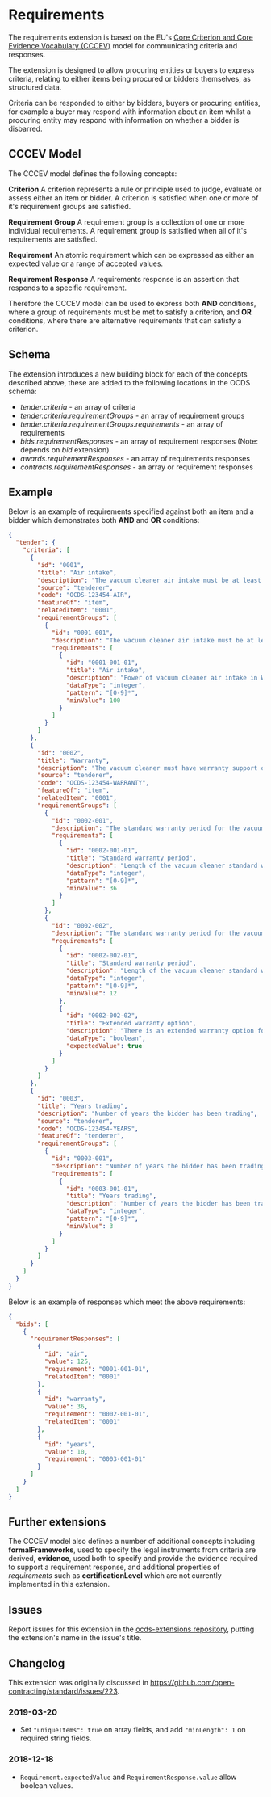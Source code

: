 # Requirements

The requirements extension is based on the EU's [Core Criterion and Core Evidence Vocabulary (CCCEV)](https://joinup.ec.europa.eu/node/153001) model for communicating criteria and responses.

The extension is designed to allow procuring entities or buyers to express criteria, relating to either items being procured or bidders themselves, as structured data.

Criteria can be responded to either by bidders, buyers or procuring entities, for example a buyer may respond with information about an item whilst a procuring entity may respond with information on whether a bidder is disbarred.

## CCCEV Model

The CCCEV model defines the following concepts:

**Criterion**
A criterion represents a rule or principle used to judge, evaluate or assess either an item or bidder. A criterion is satisfied when one or more of it's requirement groups are satisfied.

**Requirement Group**
A requirement group is a collection of one or more individual requirements. A requirement group is satisfied when all of it's requirements are satisfied.

**Requirement**
An atomic requirement which can be expressed as either an expected value or a range of accepted values.

**Requirement Response**
A requirements response is an assertion that responds to a specific requirement.

Therefore the CCCEV model can be used to express both **AND** conditions, where a group of requirements must be met to satisfy a criterion, and **OR** conditions, where there are alternative requirements that can satisfy a criterion.

## Schema

The extension introduces a new building block for each of the concepts described above, these are added to the following locations in the OCDS schema:

- *tender.criteria* - an array of criteria
- *tender.criteria.requirementGroups* - an array of requirement groups
- *tender.criteria.requirementGroups.requirements* - an array of requirements
- *bids.requirementResponses* - an array of requirement responses (Note: depends on *bid* extension)
- *awards.requirementResponses* - an array of requirements responses
- *contracts.requirementResponses* - an array or requirement responses

## Example

Below is an example of requirements specified against both an item and a bidder which demonstrates both **AND** and **OR** conditions:

```json
{
  "tender": {
    "criteria": [
      {
        "id": "0001",
        "title": "Air intake",
        "description": "The vacuum cleaner air intake must be at least 100W",
        "source": "tenderer",
        "code": "OCDS-123454-AIR",
        "featureOf": "item",
        "relatedItem": "0001",
        "requirementGroups": [
          {
            "id": "0001-001",
            "description": "The vacuum cleaner air intake must be at least 100W",
            "requirements": [
              {
                "id": "0001-001-01",
                "title": "Air intake",
                "description": "Power of vacuum cleaner air intake in W",
                "dataType": "integer",
                "pattern": "[0-9]*",
                "minValue": 100
              }
            ]
          }
        ]
      },
      {
        "id": "0002",
        "title": "Warranty",
        "description": "The vacuum cleaner must have warranty support options for at least 36 months",
        "source": "tenderer",
        "code": "OCDS-123454-WARRANTY",
        "featureOf": "item",
        "relatedItem": "0001",
        "requirementGroups": [
          {
            "id": "0002-001",
            "description": "The standard warranty period for the vacuum cleaner must be at least 36 months",
            "requirements": [
              {
                "id": "0002-001-01",
                "title": "Standard warranty period",
                "description": "Length of the vacuum cleaner standard warranty period in months",
                "dataType": "integer",
                "pattern": "[0-9]*",
                "minValue": 36
              }
            ]
          },
          {
            "id": "0002-002",
            "description": "The standard warranty period for the vacuum cleaner must be at least 12 months with an option to extend to 36 months",
            "requirements": [
              {
                "id": "0002-002-01",
                "title": "Standard warranty period",
                "description": "Length of the vacuum cleaner standard warranty period in months",
                "dataType": "integer",
                "pattern": "[0-9]*",
                "minValue": 12
              },
              {
                "id": "0002-002-02",
                "title": "Extended warranty option",
                "description": "There is an extended warranty option for at least 36 months",
                "dataType": "boolean",
                "expectedValue": true
              }
            ]
          }
        ]
      },
      {
        "id": "0003",
        "title": "Years trading",
        "description": "Number of years the bidder has been trading",
        "source": "tenderer",
        "code": "OCDS-123454-YEARS",
        "featureOf": "tenderer",
        "requirementGroups": [
          {
            "id": "0003-001",
            "description": "Number of years the bidder has been trading",
            "requirements": [
              {
                "id": "0003-001-01",
                "title": "Years trading",
                "description": "Number of years the bidder has been trading",
                "dataType": "integer",
                "pattern": "[0-9]*",
                "minValue": 3
              }
            ]
          }
        ]
      }
    ]
  }
}
```

Below is an example of responses which meet the above requirements:

```json
{
  "bids": [
    {
      "requirementResponses": [
        {
          "id": "air",
          "value": 125,
          "requirement": "0001-001-01",
          "relatedItem": "0001"
        },
        {
          "id": "warranty",
          "value": 36,
          "requirement": "0002-001-01",
          "relatedItem": "0001"
        },
        {
          "id": "years",
          "value": 10,
          "requirement": "0003-001-01"
        }
      ]
    }
  ]
}
```

## Further extensions

The CCCEV model also defines a number of additional concepts including **formalFrameworks**, used to specify the legal instruments from criteria are derived, **evidence**, used both to specify and provide the evidence required to support a requirement response, and additional properties of *requirements* such as **certificationLevel** which are not currently implemented in this extension.

## Issues

Report issues for this extension in the [ocds-extensions repository](https://github.com/open-contracting/ocds-extensions/issues), putting the extension's name in the issue's title.

## Changelog

This extension was originally discussed in <https://github.com/open-contracting/standard/issues/223>.

### 2019-03-20

* Set `"uniqueItems": true` on array fields, and add `"minLength": 1` on required string fields.

### 2018-12-18

* `Requirement.expectedValue` and `RequirementResponse.value` allow boolean values.
